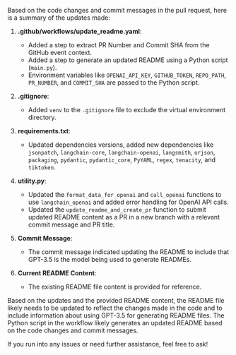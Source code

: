 Based on the code changes and commit messages in the pull request, here is a summary of the updates made:

1. **.github/workflows/update_readme.yaml**:
   - Added a step to extract PR Number and Commit SHA from the GitHub event context.
   - Added a step to generate an updated README using a Python script (`main.py`).
   - Environment variables like `OPENAI_API_KEY`, `GITHUB_TOKEN`, `REPO_PATH`, `PR_NUMBER`, and `COMMIT_SHA` are passed to the Python script.

2. **.gitignore**:
   - Added `venv` to the `.gitignore` file to exclude the virtual environment directory.

3. **requirements.txt**:
   - Updated dependencies versions, added new dependencies like `jsonpatch`, `langchain-core`, `langchain-openai`, `langsmith`, `orjson`, `packaging`, `pydantic`, `pydantic_core`, `PyYAML`, `regex`, `tenacity`, and `tiktoken`.

4. **utility.py**:
   - Updated the `format_data_for_openai` and `call_openai` functions to use `langchain_openai` and added error handling for OpenAI API calls.
   - Updated the `update_readme_and_create_pr` function to submit updated README content as a PR in a new branch with a relevant commit message and PR title.

5. **Commit Message**:
   - The commit message indicated updating the README to include that GPT-3.5 is the model being used to generate READMEs.

6. **Current README Content**:
   - The existing README file content is provided for reference.

Based on the updates and the provided README content, the README file likely needs to be updated to reflect the changes made in the code and to include information about using GPT-3.5 for generating README files. The Python script in the workflow likely generates an updated README based on the code changes and commit messages.

If you run into any issues or need further assistance, feel free to ask!